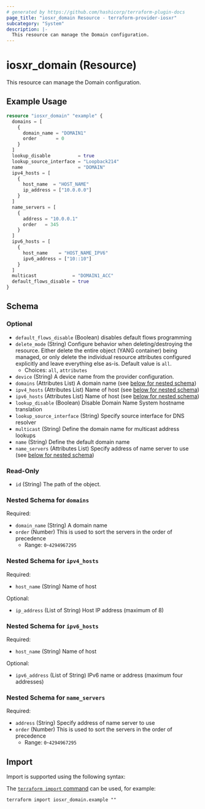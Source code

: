 ```yaml
---
# generated by https://github.com/hashicorp/terraform-plugin-docs
page_title: "iosxr_domain Resource - terraform-provider-iosxr"
subcategory: "System"
description: |-
  This resource can manage the Domain configuration.
---
```


# iosxr_domain (Resource)

This resource can manage the Domain configuration.

## Example Usage

```terraform
resource "iosxr_domain" "example" {
  domains = [
    {
      domain_name = "DOMAIN1"
      order       = 0
    }
  ]
  lookup_disable          = true
  lookup_source_interface = "Loopback214"
  name                    = "DOMAIN"
  ipv4_hosts = [
    {
      host_name  = "HOST_NAME"
      ip_address = ["10.0.0.0"]
    }
  ]
  name_servers = [
    {
      address = "10.0.0.1"
      order   = 345
    }
  ]
  ipv6_hosts = [
    {
      host_name    = "HOST_NAME_IPV6"
      ipv6_address = ["10::10"]
    }
  ]
  multicast             = "DOMAIN1_ACC"
  default_flows_disable = true
}
```

<!-- schema generated by tfplugindocs -->
## Schema

### Optional

- `default_flows_disable` (Boolean) disables default flows programming
- `delete_mode` (String) Configure behavior when deleting/destroying the resource. Either delete the entire object (YANG container) being managed, or only delete the individual resource attributes configured explicitly and leave everything else as-is. Default value is `all`.
  - Choices: `all`, `attributes`
- `device` (String) A device name from the provider configuration.
- `domains` (Attributes List) A domain name (see [below for nested schema](#nestedatt--domains))
- `ipv4_hosts` (Attributes List) Name of host (see [below for nested schema](#nestedatt--ipv4_hosts))
- `ipv6_hosts` (Attributes List) Name of host (see [below for nested schema](#nestedatt--ipv6_hosts))
- `lookup_disable` (Boolean) Disable Domain Name System hostname translation
- `lookup_source_interface` (String) Specify source interface for DNS resolver
- `multicast` (String) Define the domain name for multicast address lookups
- `name` (String) Define the default domain name
- `name_servers` (Attributes List) Specify address of name server to use (see [below for nested schema](#nestedatt--name_servers))

### Read-Only

- `id` (String) The path of the object.

<a id="nestedatt--domains"></a>
### Nested Schema for `domains`

Required:

- `domain_name` (String) A domain name
- `order` (Number) This is used to sort the servers in the order of precedence
  - Range: `0`-`4294967295`


<a id="nestedatt--ipv4_hosts"></a>
### Nested Schema for `ipv4_hosts`

Required:

- `host_name` (String) Name of host

Optional:

- `ip_address` (List of String) Host IP address (maximum of 8)


<a id="nestedatt--ipv6_hosts"></a>
### Nested Schema for `ipv6_hosts`

Required:

- `host_name` (String) Name of host

Optional:

- `ipv6_address` (List of String) IPv6 name or address (maximum four addresses)


<a id="nestedatt--name_servers"></a>
### Nested Schema for `name_servers`

Required:

- `address` (String) Specify address of name server to use
- `order` (Number) This is used to sort the servers in the order of precedence
  - Range: `0`-`4294967295`

## Import

Import is supported using the following syntax:

The [`terraform import` command](https://developer.hashicorp.com/terraform/cli/commands/import) can be used, for example:

```shell
terraform import iosxr_domain.example ""
```
